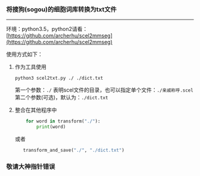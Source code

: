 ### 将搜狗(sogou)的细胞词库转换为txt文件
----------------------------------------

环境：python3.5，python2请看：[https://github.com/archerhu/scel2mmseg](https://github.com/archerhu/scel2mmseg)

使用方式如下：

1.  作为工具使用
    ```
    python3 scel2txt.py ./ ./dict.txt
    ```
    第一个参数：`./` 表明scel文件的目录，也可以指定单个文件：`./亲戚称呼.scel`
    第二个参数(可选)，默认为：`./dict.txt`

2.  整合在其他程序中
    ```python
        for word in transform("./"):
            print(word)
    ```
    或者
    ```python
       transform_and_save("./", "./dict.txt")
    ```

### 敬请大神指针错误


